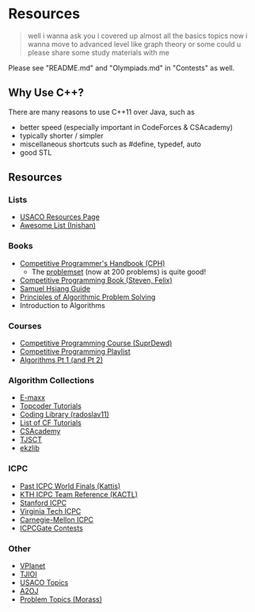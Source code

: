 # Resources

> well i wanna ask you i covered up almost all the basics topics now i wanna move to advanced level like graph theory or some could u please share some study materials with me

Please see "README.md" and "Olympiads.md" in "Contests" as well.

## Why Use C++?

There are many reasons to use C++11 over Java, such as
  * better speed (especially important in CodeForces & CSAcademy)
  * typically shorter / simpler
  * miscellaneous shortcuts such as #define, typedef, auto
  * good STL

## Resources

### Lists

  * [USACO Resources Page](http://www.usaco.org/index.php?page=resources)
  * [Awesome List (Inishan)](http://codeforces.com/blog/entry/23054)

### Books

  * [Competitive Programmer's Handbook (CPH)](https://cses.fi/book/book.pdf)
    * The [problemset](https://cses.fi/problemset/) (now at 200 problems) is quite good!
  * [Competitive Programming Book (Steven, Felix)](http://www.comp.nus.edu.sg/~stevenha/myteaching/competitive_programming/cp1.pdf)
  * [Samuel Hsiang Guide](https://github.com/alwayswimmin/cs_guide)
  * [Principles of Algorithmic Problem Solving](http://www.csc.kth.se/~jsannemo/slask/main.pdf)
  * Introduction to Algorithms

### Courses

  * [Competitive Programming Course (SuprDewd)](https://github.com/SuprDewd/T-414-AFLV)
  * [Competitive Programming Playlist](https://www.commonlounge.com/community/862d2091c64e447cacde77d4c76a9ac3)
  * [Algorithms Pt 1 (and Pt 2)](https://www.coursera.org/learn/algorithms-part1)

### Algorithm Collections

  * [E-maxx](https://e-maxx-eng.appspot.com/)
  * [Topcoder Tutorials](http://www.topcoder.com/community/data-science/data-science-tutorials/)
  * [Coding Library (radoslav11)](https://github.com/radoslav11/Coding-Library?files=1)
  * [List of CF Tutorials](http://codeforces.com/blog/entry/57282)
  * [CSAcademy](https://csacademy.com/lessons/)
  * [TJSCT](https://activities.tjhsst.edu/sct/)
  * [ekzlib](http://ekzlib.herokuapp.com)

### ICPC

  * [Past ICPC World Finals (Kattis)](https://icpc.kattis.com/problems)
  * [KTH ICPC Team Reference (KACTL)](https://github.com/kth-competitive-programming/kactl)
  * [Stanford ICPC](http://web.stanford.edu/class/cs97si/)
  * [Virginia Tech ICPC](https://icpc.cs.vt.edu/#/)
  * [Carnegie-Mellon ICPC](https://contest.cs.cmu.edu/295/f17/)
  * [ICPCGate Contests](https://icpcgate.org/contest/index.php)

### Other

  * [VPlanet](https://vplanetcoding.com/)
  * [TJIOI](https://github.com/tjsct/tjioi-study-guide)
  * [USACO Topics](https://www.quora.com/What-topics-algorithms-should-be-mastered-to-pass-each-of-the-four-divisions-of-USACO)
  * [A2OJ](https://a2oj.com/)
  * [Problem Topics (Morass)](http://codeforces.com/blog/entry/55274)
